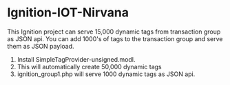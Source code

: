 # Ignition-IOT-Nirvana
This Ignition project can serve 15,000 dynamic tags from transaction group as JSON api. You can add 1000's of tags to the transaction group and serve them as JSON payload.
1. Install SimpleTagProvider-unsigned.modl.
2. This will automatically create 50,000 dynamic tags
3. ignition_group1.php will serve 1000 dynamic tags as JSON api.
